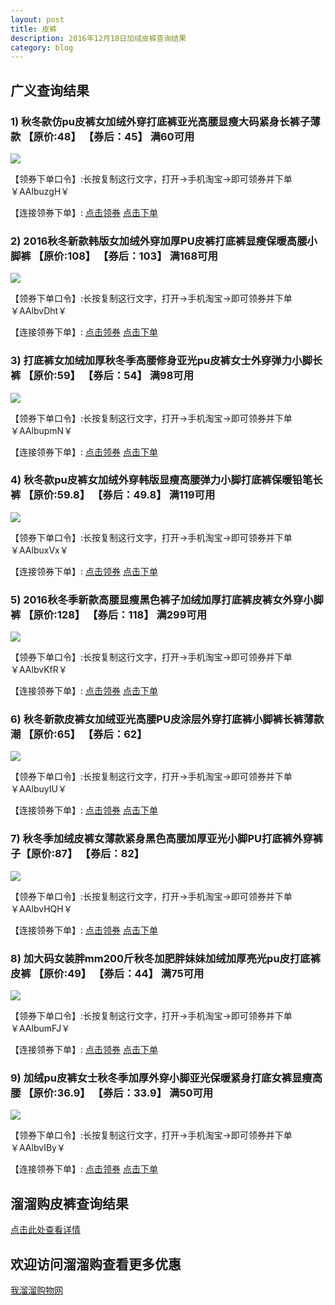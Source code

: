 ```yaml
---
layout: post
title: 皮裤
description: 2016年12月18日加绒皮裤查询结果
category: blog
---
```


## 广义查询结果

### 1) 秋冬款仿pu皮裤女加绒外穿打底裤亚光高腰显瘦大码紧身长裤子薄款 【原价:48】 【券后：45】 满60可用

![](http://img02.taobaocdn.com/bao/uploaded/i2/1760620332/TB2JZXyehaK.eBjSZFAXXczFXXa-1760620332.jpg)

【领券下单口令】:长按复制这行文字，打开→手机淘宝→即可领券并下单￥AAlbuzgH￥

【连接领券下单】: [点击领券](https://uland.taobao.com/coupon/edetail?e=cY8XdziQPRIN%2BoQUE6FNzIM62UyNgFOBM7zfvl%2BN%2Bjg07On2jpdnATPKR4DOvb%2BMbsVwQyiKBFIaQ%2B13MwqITUYUejVMpzGc7sRUcQe1PUfAn1dmkGwEzni9FtBxt9tkV%2Bjw7P6DuatBBdosv9I1cAhSZGrV0vY3&pid=mm_119037603_17336538_63126239&af=1)     [点击下单](https://s.click.taobao.com/t?e=m%3D2%26s%3Dx4g2C1UxunocQipKwQzePOeEDrYVVa64LKpWJ%2Bin0XLjf2vlNIV67gfTE6%2FxQyTcF%2FSaKyaJTUZKVk%2FYB1WuC%2BSKWgMRPGMOkcCLWdKFNcIlvwUI3pkb%2B8yDHHli2xNfOUctyyRWIv1jeWA4iMsBnAEwC4CikmteIYULNg46oBA%3D&pvid=12_116.224.237.199_436_1481723550655)


### 2) 2016秋冬新款韩版女加绒外穿加厚PU皮裤打底裤显瘦保暖高腰小脚裤 【原价:108】 【券后：103】 满168可用

![](http://image.taobao.com/bao/uploaded/i2/TB1KRudOXXXXXbraXXXYXGcGpXX_M2.SS2)

【领券下单口令】:长按复制这行文字，打开→手机淘宝→即可领券并下单￥AAlbvDht￥

【连接领券下单】: [点击领券](https://uland.taobao.com/coupon/edetail?e=hpoSMHhZOlkN%2BoQUE6FNzIM62UyNgFOBM7zfvl%2BN%2Bjg07On2jpdnATPKR4DOvb%2BMOeEt8tBR3GHyEb4gsCAnwkYUejVMpzGc7sRUcQe1PUfAn1dmkGwEzni9FtBxt9tkV%2Bjw7P6DuatBBdosv9I1cAhSZGrV0vY3&pid=mm_119037603_17336538_63126239&af=1)     [点击下单](https://s.click.taobao.com/t?e=m%3D2%26s%3DZlKz9QpQ3MkcQipKwQzePOeEDrYVVa64LKpWJ%2Bin0XLjf2vlNIV67gfTE6%2FxQyTcF%2FSaKyaJTUZKVk%2FYB1WuC%2BSKWgMRPGMOkcCLWdKFNcIlvwUI3pkb%2B0JG6W4otKxc9mJG2sUkcC%2F45bA4sEAVx1A6L%2F92CA0Nxg5p7bh%2BFbQ%3D&pvid=12_116.224.237.199_436_1481723550655)

### 3) 打底裤女加绒加厚秋冬季高腰修身亚光pu皮裤女士外穿弹力小脚长裤 【原价:59】 【券后：54】 满98可用

![](http://img03.taobaocdn.com/bao/uploaded/i3/758510833/TB2V3HeaSKI.eBjy1zcXXXIOpXa_!!758510833.jpg)

【领券下单口令】:长按复制这行文字，打开→手机淘宝→即可领券并下单￥AAlbupmN￥

【连接领券下单】: [点击领券](https://uland.taobao.com/coupon/edetail?e=N8KUwep2Pa8N%2BoQUE6FNzIM62UyNgFOBM7zfvl%2BN%2Bjg07On2jpdnATPKR4DOvb%2BMkItqpd2a%2BPQGnVTr64trsEYUejVMpzGc7sRUcQe1PUfAn1dmkGwEzni9FtBxt9tkV%2Bjw7P6DuatBBdosv9I1cAhSZGrV0vY3&pid=mm_119037603_17336538_63126239&af=1)     [点击下单](https://s.click.taobao.com/t?e=m%3D2%26s%3DMpNKtZp%2BaU0cQipKwQzePOeEDrYVVa64LKpWJ%2Bin0XLjf2vlNIV67gfTE6%2FxQyTcF%2FSaKyaJTUZKVk%2FYB1WuC%2BSKWgMRPGMOkcCLWdKFNcIlvwUI3pkb%2By%2FJWnXX0Ly8ekLGDi1eZIJyzTMTww28mHzMrK0wkhTaxg5p7bh%2BFbQ%3D&pvid=12_116.224.237.199_436_1481723550655)

### 4) 秋冬款pu皮裤女加绒外穿韩版显瘦高腰弹力小脚打底裤保暖铅笔长裤 【原价:59.8】 【券后：49.8】 满119可用

![](http://img04.taobaocdn.com/bao/uploaded/i4/1990634927/TB26RGYXrplpuFjSspiXXcdfFXa_!!1990634927.jpg)

【领券下单口令】:长按复制这行文字，打开→手机淘宝→即可领券并下单￥AAlbuxVx￥

【连接领券下单】: [点击领券](https://uland.taobao.com/coupon/edetail?e=c22xDdh24mEN%2BoQUE6FNzIM62UyNgFOBM7zfvl%2BN%2Bjg07On2jpdnATPKR4DOvb%2BMD9shFP7zh39Fggvo4661DEYUejVMpzGc7sRUcQe1PUfAn1dmkGwEzni9FtBxt9tkV%2Bjw7P6DuatBBdosv9I1cAhSZGrV0vY3&pid=mm_119037603_17336538_63126239&af=1)     [点击下单](https://s.click.taobao.com/t?e=m%3D2%26s%3DzYXQr5yU8nkcQipKwQzePOeEDrYVVa64LKpWJ%2Bin0XLjf2vlNIV67gfTE6%2FxQyTcF%2FSaKyaJTUZKVk%2FYB1WuC%2BSKWgMRPGMOkcCLWdKFNcIlvwUI3pkb%2B3ZPjYcD6JrbANlVrhAA%2FJ0jzbDUNbg5z2gp6rj6bU4xIYULNg46oBA%3D&pvid=12_116.224.237.199_436_1481723550655)

### 5) 2016秋冬季新款高腰显瘦黑色裤子加绒加厚打底裤皮裤女外穿小脚裤 【原价:128】 【券后：118】 满299可用

![](http://img04.taobaocdn.com/bao/uploaded/i4/755976184/TB2fJsVXY1J.eBjy1zeXXX9kVXa_!!755976184.jpg)

【领券下单口令】:长按复制这行文字，打开→手机淘宝→即可领券并下单￥AAlbvKfR￥

【连接领券下单】: [点击领券](https://uland.taobao.com/coupon/edetail?e=zh5dOU3UsDMN%2BoQUE6FNzIM62UyNgFOBM7zfvl%2BN%2Bjg07On2jpdnATPKR4DOvb%2BMo8dAkDZ0eHG6u%2BIU50wFxkYUejVMpzGc7sRUcQe1PUfAn1dmkGwEzni9FtBxt9tkV%2Bjw7P6DuatBBdosv9I1cAhSZGrV0vY3&pid=mm_119037603_17336538_63126239&af=1)     [点击下单](https://s.click.taobao.com/t?e=m%3D2%26s%3DxzHNMo0v5F0cQipKwQzePOeEDrYVVa64LKpWJ%2Bin0XLjf2vlNIV67gfTE6%2FxQyTcF%2FSaKyaJTUZKVk%2FYB1WuC%2BSKWgMRPGMOkcCLWdKFNcIlvwUI3pkb%2B7ojDikgKanKjwkmPJ6vE%2F2eSIzeSXUXZI4b7nfvzA%2B4xg5p7bh%2BFbQ%3D&pvid=12_116.224.237.199_436_1481723550655)

### 6) 秋冬新款皮裤女加绒亚光高腰PU皮涂层外穿打底裤小脚裤长裤薄款潮 【原价:65】 【券后：62】

![](http://img02.taobaocdn.com/bao/uploaded/i2/1595891394/TB2t708XOGO.eBjSZFPXXcKCXXa_!!1595891394.jpg)

【领券下单口令】:长按复制这行文字，打开→手机淘宝→即可领券并下单￥AAlbuyIU￥

【连接领券下单】: [点击领券](https://uland.taobao.com/coupon/edetail?e=S2lOSMT3wksN%2BoQUE6FNzIM62UyNgFOBM7zfvl%2BN%2Bjg07On2jpdnATPKR4DOvb%2BMi2lcZGUDg6ZCECVfyxvK90YUejVMpzGc7sRUcQe1PUfAn1dmkGwEzni9FtBxt9tkV%2Bjw7P6DuatBBdosv9I1cAhSZGrV0vY3&pid=mm_119037603_17336538_63126239&af=1)     [点击下单](https://s.click.taobao.com/t?e=m%3D2%26s%3DX9%2Bp4lNGkIYcQipKwQzePOeEDrYVVa64LKpWJ%2Bin0XLjf2vlNIV67gfTE6%2FxQyTcF%2FSaKyaJTUZKVk%2FYB1WuC%2BSKWgMRPGMOkcCLWdKFNcIlvwUI3pkb%2B9fyN1oTON%2F9tt95tzEIVihcKtQePFSfTZ5DyYHvL7g5IYULNg46oBA%3D&pvid=12_116.224.237.199_436_1481723550655)

### 7)  秋冬季加绒皮裤女薄款紧身黑色高腰加厚亚光小脚PU打底裤外穿裤子【原价:87】 【券后：82】 

![](http://img01.taobaocdn.com/bao/uploaded/i1/813392459/TB2fMHiXsga61Bjy1XaXXafzVXa_!!813392459.jpg)

【领券下单口令】:长按复制这行文字，打开→手机淘宝→即可领券并下单￥AAlbvHQH￥

【连接领券下单】: [点击领券](https://uland.taobao.com/coupon/edetail?e=DsaSyqP2SRsN%2BoQUE6FNzIM62UyNgFOBM7zfvl%2BN%2Bjg07On2jpdnATPKR4DOvb%2BMcTG%2BW9s9pb6w1PHWsoobwkYUejVMpzGc7sRUcQe1PUfAn1dmkGwEzni9FtBxt9tkV%2Bjw7P6DuatBBdosv9I1cAhSZGrV0vY3&pid=mm_119037603_17336538_63126239&af=1)     [点击下单](https://s.click.taobao.com/t?e=m%3D2%26s%3DVgK1ZhODQvwcQipKwQzePOeEDrYVVa64LKpWJ%2Bin0XLjf2vlNIV67gfTE6%2FxQyTcF%2FSaKyaJTUZKVk%2FYB1WuC%2BSKWgMRPGMOkcCLWdKFNcIlvwUI3pkb%2B7yy7aOf%2BqIe9mJG2sUkcC%2FqrpHDpYfBRZf82lWtgGfHxg5p7bh%2BFbQ%3D&pvid=12_116.224.237.199_436_1481723550655)

### 8) 加大码女装胖mm200斤秋冬加肥胖妹妹加绒加厚亮光pu皮打底裤皮裤 【原价:49】 【券后：44】 满75可用

![](http://img03.taobaocdn.com/bao/uploaded/i3/2954911495/TB26K4CdrOJ.eBjy1XaXXbNupXa_!!2954911495.jpg)

【领券下单口令】:长按复制这行文字，打开→手机淘宝→即可领券并下单￥AAlbumFJ￥

【连接领券下单】: [点击领券](https://uland.taobao.com/coupon/edetail?e=%2B9YEDV6iwlIN%2BoQUE6FNzIM62UyNgFOBM7zfvl%2BN%2Bjg07On2jpdnATPKR4DOvb%2BMdExuV6zOjBsT7janqRkoU0YUejVMpzGc7sRUcQe1PUfAn1dmkGwEzni9FtBxt9tkV%2Bjw7P6DuatBBdosv9I1cAhSZGrV0vY3&pid=mm_119037603_17336538_63126239&af=1)     [点击下单](https://s.click.taobao.com/t?e=m%3D2%26s%3D3juqldlRd1wcQipKwQzePOeEDrYVVa64LKpWJ%2Bin0XLjf2vlNIV67gfTE6%2FxQyTcF%2FSaKyaJTUZKVk%2FYB1WuC%2BSKWgMRPGMOkcCLWdKFNcIlvwUI3pkb%2B%2FVAS0uH7gB5ITHCSd5KJP%2F3ROTBjmPJA7jDFju7arP6IYULNg46oBA%3D&pvid=12_116.224.237.199_436_1481723550655)

### 9) 加绒pu皮裤女士秋冬季加厚外穿小脚亚光保暖紧身打底女裤显瘦高腰 【原价:36.9】 【券后：33.9】 满50可用

![](http://img01.taobaocdn.com/bao/uploaded/i1/TB1WPSXOXXXXXbRXXXXXXXXXXXX_!!0-item_pic.jpg)

【领券下单口令】:长按复制这行文字，打开→手机淘宝→即可领券并下单￥AAlbvIBy￥

【连接领券下单】: [点击领券](https://uland.taobao.com/coupon/edetail?e=RvZRtgaKEUYN%2BoQUE6FNzIM62UyNgFOBM7zfvl%2BN%2Bjg07On2jpdnATPKR4DOvb%2BMnqZGUYj0lZ7Q1Eu4mqnNxEYUejVMpzGc7sRUcQe1PUfAn1dmkGwEzni9FtBxt9tkV%2Bjw7P6DuatBBdosv9I1cAhSZGrV0vY3&pid=mm_119037603_17336538_63126239&af=1)     [点击下单](https://s.click.taobao.com/t?e=m%3D2%26s%3DO4IRIfse1q4cQipKwQzePOeEDrYVVa64K7Vc7tFgwiHjf2vlNIV67gfTE6%2FxQyTcF%2FSaKyaJTUZKVk%2FYB1WuC%2BSKWgMRPGMOkcCLWdKFNcIlvwUI3pkb%2B7XVph2gmicBeIquF4yjyr%2FaDbIxF5sanRhatOCIRItZIYULNg46oBA%3D&pvid=12_116.224.237.199_436_1481723550655)

## 溜溜购皮裤查询结果

[点击此处查看详情](http://w66g.com/?r=search/?kw=%E7%9A%AE%E8%A3%A4&token=e8rs53otod3pas02sen69i1qf6&page=1)

## 欢迎访问溜溜购查看更多优惠

[我溜溜购物网](http://w66g.com)
